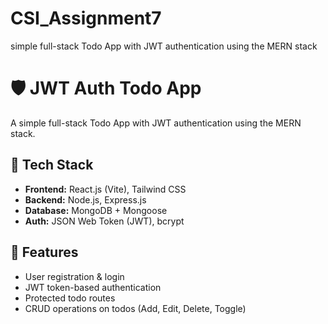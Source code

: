 # CSI_Assignment7
simple full-stack Todo App with JWT authentication using the MERN stack

# 🛡️ JWT Auth Todo App

A simple full-stack Todo App with JWT authentication using the MERN stack.

## 🔧 Tech Stack
- **Frontend:** React.js (Vite), Tailwind CSS
- **Backend:** Node.js, Express.js
- **Database:** MongoDB + Mongoose
- **Auth:** JSON Web Token (JWT), bcrypt

## 🔐 Features
- User registration & login
- JWT token-based authentication
- Protected todo routes
- CRUD operations on todos (Add, Edit, Delete, Toggle)


